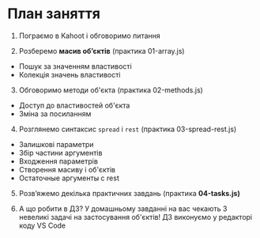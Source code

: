 # План заняття

1. Пограємо в Kahoot і обговоримо питання

2. Розберемо **масив об’єктів** (практика 01-array.js)

- Пошук за значенням властивості
- Колекція значень властивості

3. Обговоримо методи об'єкта (практика 02-methods.js)

- Доступ до властивостей об'єкта
- Зміна за посиланням

4. Розглянемо синтаксис `spread` і `rest` (практика 03-spread-rest.js)

- Залишкові параметри
- Збір частини аргументів
- Входження параметрів
- Створення масиву і об'єктів
- Остаточные аргументы с rest

5. Розв’яжемо декілька практичних завдань (практика **04-tasks.js)**

6. А що робити в ДЗ? У домашньому завданні на вас чекають 3 невеликі задачі на застосування об'єктів! ДЗ виконуємо у редакторі коду VS Code
